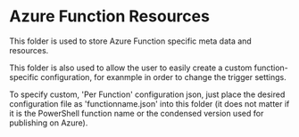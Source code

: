 ﻿# Azure Function Resources

This folder is used to store Azure Function specific meta data and resources.

This folder is also used to allow the user to easily create a custom function-specific configuration, for exanmple in order to change the trigger settings.

To specify custom, 'Per Function' configuration json, just place the desired configuration file as 'functionname.json' into this folder (it does not matter if it is the PowerShell function name or the condensed version used for publishing on Azure).